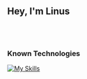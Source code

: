 <h2> Hey, I'm Linus </h2>
<br><br>

### Known Technologies
[![My Skills](https://skillicons.dev/icons?i=java,kotlin,spring,react,ts,html,css,postgres,git,gradle)](https://skillicons.dev)


<!--
**linuslellig/linuslellig** is a ✨ _special_ ✨ repository because its `README.md` (this file) appears on your GitHub profile.

Here are some ideas to get you started:

- 🔭 I’m currently working on ...
- 🌱 I’m currently learning ...
- 👯 I’m looking to collaborate on ...
- 🤔 I’m looking for help with ...
- 💬 Ask me about ...
- 📫 How to reach me: ...
- 😄 Pronouns: ...
- ⚡ Fun fact: ...
-->

